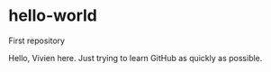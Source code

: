 # hello-world
First repository

Hello, Vivien here. Just trying to learn GitHub as quickly as possible.
